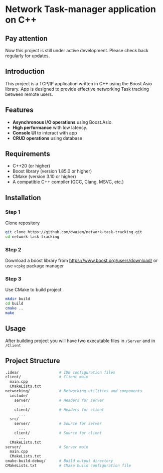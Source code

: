 # Network Task-manager application on C++

## Pay attention
Now this project is still under active development. Please check back regularly for updates.

## Introduction
This project is a TCP/IP application written in C++ using the Boost.Asio library. App is designed to provide effective networking Task tracking between remote users.

## Features
- **Asynchronous I/O operations** using Boost.Asio.
- **High performance** with low latency.
- **Console UI** to interact with app
- **CRUD operations** using database

## Requirements
- C++20 (or higher)
- Boost library (version 1.85.0 or higher)
- CMake (version 3.10 or higher)
- A compatible C++ compiler (GCC, Clang, MSVC, etc.)

## Installation
### Step 1
Clone repository
```sh
git clone https://github.com/dwuiem/network-task-tracking.git
cd network-task-tracking
```

### Step 2
Download a boost library from https://www.boost.org/users/download/ or use `vcpkg` package manager

### Step 3
Use CMake to build project
``` sh
mkdir build
cd build
cmake ..
make
```
## Usage
After building project you will have two executable files in `/Server` and in `/Client`

## Project Structure
``` graphql
.idea/                  # IDE configuration files
client/                 # Client main
  main.cpp
  CMakeLists.txt
networking/             # Networking utilities and components
  include/ 
    server/             # Headers for server
      ...
    client/             # Headers for client
      ...
  src/
    server/             # Source for server
      ...
    client/             # Source for client
      ...
  CMakeLists.txt
server/                 # Server main
  main.cpp
  CMakeLists.txt           
cmake-build-debug/      # Build output directory
CMakeLists.txt          # CMake build configuration file
```
